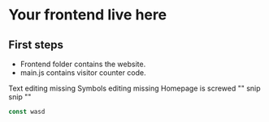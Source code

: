 # Your frontend live here



## First steps

- Frontend folder contains the website.
- main.js contains visitor counter code.

Text editing missing
Symbols editing missing
Homepage is screwed
"" snip snip ""
```js
const wasd 
```
